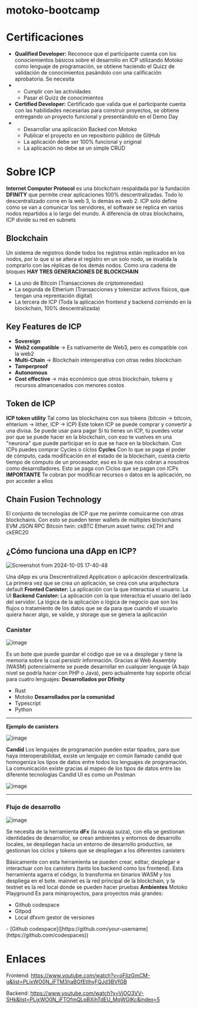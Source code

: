 # motoko-bootcamp # 

# Certificaciones #
* **Qualified Developer:** Reconoce que el participante cuenta con los conociemientos básicos sobre el desarrollo en ICP utilizando Motoko como lenguaje de programación, se obtiene haciendo el Quizz de validación de conocimientos pasándolo con una calificación aprobatoria. Se necesita
* * Cumplir con las actividades
  * Pasar el Quizz de conocimientos
* **Certified Developer:** Certificado que valida que el participante cuenta con las habilidades necesarias para construir proyectos, se obtiene entregando un proyecto funcional y presentándolo en el Demo Day
* * Desarrollar una aplicación Backed con Motoko
  * Publicar el proyecto en un repositorio público de GitHub
  * La aplicación debe ser 100% funcional y original
  * La aplicación no debe se un simple CRUD
# Sobre ICP #
**Internet Computer Protocol** es una blockchain respaldada por la fundación **DFINITY** que permite crear aplicaciones 100% descentralizadas. Todo lo descentralizado corre en la web 3, lo demás es web 2.
ICP solo define cómo se van a comunicar los servidores, el software se replica en varios nodos repartidos a lo largo del mundo.
A diferencia de otras blockchains, ICP divide su red en subnets
## Blockchain ##
Un sistema de registros donde todos los registros están replicados en los nodos, por lo que si se altera el registro en un solo nodo, se invalida la comprarlo con las réplicas de los demás nodos. Como una cadena de bloques
**HAY TRES GENERACIONES DE BLOCKCHAIN**
* La uno de Bitcoin (Transacciones de criptomonedas)
* La segunda de Etherium (Transacciones y tokenizar activos físicos, que tengan una reprentación dígital)
* La tercera de ICP (Toda la aplicación frontend y backend corriendo en la blockchain, 100% descentralizada)
## Key Features de ICP ##
* **Sovereign**
* **Web2 compatible** -> Es nativamente de Web3, pero es compatible con la web2
* **Multi-Chain** -> Blockchain interoperativa con otras redes blockchain
* **Tamperproof**
* **Autonomous**
* **Cost effective** -> más económico que otros blockchain, tokens y recursos almancenados con menores costos

## Token de ICP ##
**ICP token utility**
Tal como las blockchains con sus tokens (bitcoin -> bitcoin, ehterium -> lither, ICP -> ICP)
Este token ICP se puede comprar y convertir a una divisa. Se puede usar para pagar
Si tú tienes un ICP, tú puedes votar por que se puede hacer en la blockchain, con eso te vuelves en una "neurona" que puede participar en lo que se hace en la blockchain.
Con ICPs puedes comprar Cycles o cíclos
**Cycles**
Con lo que se paga el poder de cómputo, cada modificación en el estado de la blockchain, cuesta cierto tiempo de cómputo de un procesador, eso es lo que nos cobran a nosotros como desarrolladores. Esto se paga con Ciclos que se pagan con ICPs
**IMPORTANTE**
Te cobran por modificar recursos o datos en la aplicación, no por acceder a ellos

## Chain Fusion Technology ##
El conjunto de tecnologías de ICP que me perimte comuicarme con otras blockchains. Con esto se pueden tener wallets de múltiples blockchains EVM JSON RPC
Bitcoin twin: ckBTC
Etherum asset twins: ckETH and ckERC20

## ¿Cómo funciona una dApp en ICP? ##

![Screenshot from 2024-10-05 17-40-48](https://github.com/user-attachments/assets/591d8370-2850-464e-bf72-92c9eb5c22b5)

Una dApp es una Descrentralized Application o aplicación descentralizada. La primera vez que se crea un aplicación, se crea con una arquitectura default
**Fronted Canister:** La aplicación con la que interactúa el usuario. La UI
**Backend Canister:** La aplicación con la que interactúa el usuario del lado del servidor. La lógica de la aplicación o lógica de negocio que son los flujos o tratamiento de los datos que se da para que cuando el usuario quiera hacer algo, se valide, y storage que se genera la aplicación

### Canister ###

![image](https://github.com/user-attachments/assets/d40c7840-3cc6-4ad3-bfbf-760a822e1cba)

Es un bote que puede guardar el código que se va a desplegar y tiene la memoria sobre la cual persistir información. Gracias al Web Assembly (WASM) potencialmente se puede desarrollar en cualquier lenguaje (A bajo nivel se podría hacer con PHP o Java), pero actualmente hay soporte oficial para cuatro lenguajes:
**Desarrollados por Dfinity**
* Rust
* Motoko
**Desarrollados por la comunidad**
* Typescript
* Python
<hr>

**Ejemplo de canisters**

![image](https://github.com/user-attachments/assets/1d5d5b9c-bd30-495f-9309-7ba94d74570c)

**Candid**
Los lenguajes de programación pueden estar tipados, para que haya interoperabilidad, existe un lenguaje en común llamado candid que homogeniza los tipos de datos entre todos los lenguajes de programación.
La comunicación existe gracias al mapeo de los tipos de datos entre las diferente tecnologias
Candid UI es como un Postman

![image](https://github.com/user-attachments/assets/e7b0526b-b1e2-4129-a228-2ccccca8e62b)

<hr>

### Flujo de desarrollo ###

![image](https://github.com/user-attachments/assets/b516cb1b-3d6c-4b25-9538-b61dd1720ff1)

Se necesita de la herramienta **dFx** (la navaja suiza), con ella se gestionan identidades de desarrollor, se crean ambientes y entornos de desarrollo locales, se despliegan hacia un entorno de desarrollo productivo, se gestionan los ciclos y tokens que se despliegan a los diferentes canisters

Básicamente con esta herramienta se pueden crear, editar, desplegar e interactuar con los canisters (tanto los backend como los frontend). Esta herramienta agarra el código, lo transforma en binarios WASM y los despliega en el bote.
mainnet es la red principal de la blockchain, y la testnet es la red local donde se pueden hacer pruebas
**Ambientes**
<a src="https://m7sm4-2iaaa-aaaab-qabra-cai.raw.ic0.app/
">Motoko Playground</a>
Es para miniproyectos, para proyectos más grandes:
<ul>
<li><a src="https://github.com/codespaces" name="github-codespace">Github codespace</a></li>
<li><a src="https://www.gitpod.io/">Gitpod</a></li>
<li><a src="https://internetcomputer.org/docs/current/developer-docs/getting-started/install/">Local dfxvm gestor de versiones</a></li>
 </ul>
- [Github codespace]([https://github.com/your-username](https://github.com/codespaces))

# Enlaces #
Frontend:
https://www.youtube.com/watch?v=oFljzGmCM-g&list=PLixWO0N_iFTM3haBGfEtIhyFQJd3BVfGB

Backend:
https://www.youtube.com/watch?v=VjOO3VV-SHk&list=PLixWO0N_iFTOfmQLpBXihTdEU_MqWGIKc&index=5
